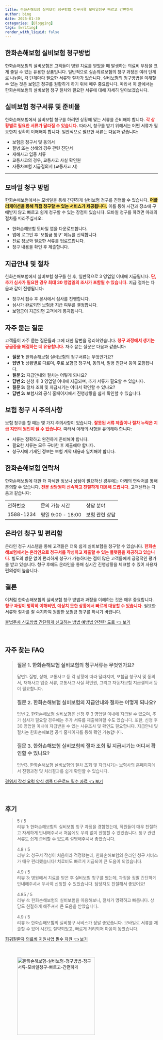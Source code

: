 ```yaml
---
title: 한화손해보험 실비보험 청구방법 청구서류 모바일청구 빠르고 간편하게
author: bing
date: 2025-01-30
categories: [Blogging]
tags: [writing]
render_with_liquid: false
---
```



<h2 id='한화손해보험_실비보험_청구방법'>한화손해보험 실비보험 청구방법</h2>

<p>한화손해보험의 실비보험은 고객들이 병원 치료를 받았을 때 발생하는 의료비 부담을 크게 줄일 수 있는 유용한 상품입니다. 일반적으로 실손의료보험의 청구 과정은 여러 단계로 나뉘며, 각 단계마다 필요한 서류와 절차가 있습니다. 실비보험의 청구방법을 이해할 수 있는 것은 보험금 청구를 원활하게 하기 위해 매우 중요합니다. 따라서 이 글에서는 한화손해보험의 실비보험 청구 절차와 필요한 서류에 대해 자세히 알아보겠습니다.</p>

<h2 id='실비보험_청구서류_및_준비물'>실비보험 청구서류 및 준비물</h2>

<p>한화손해보험에서 실비보험 청구를 하려면 상황에 맞는 서류를 준비해야 합니다. <b><span style="color: #ee2323;">각 상황별로 필요한 서류가 달라질 수 있습니다.</span></b> 따라서, 청구를 받기 위해서는 어떤 서류가 필요한지 정확히 이해해야 합니다. 일반적으로 필요한 서류는 다음과 같습니다:</p>

<ul>
    <li>보험금 청구서 및 동의서</li>
    <li>질병 또는 상해의 경우 관련 진단서</li>
    <li>재해사고 입증 서류</li>
    <li>교통사고의 경우, 교통사고 사실 확인원</li>
    <li>자동차보험 지급결의서 (교통사고 시)</li>
</ul>

<hr />

<h2 id='모바일_청구_방법'>모바일 청구 방법</h2>

<p>한화손해보험에서는 모바일을 통해 간편하게 실비보험 청구를 진행할 수 있습니다. <b><span style="background-color: #ffe066;">어플리케이션을 통해 직접 청구할 수 있는 서비스가 제공됩니다.</span></b> 이를 통해 시간과 장소에 구애받지 않고 빠르고 쉽게 청구할 수 있는 장점이 있습니다. 모바일 청구를 하려면 아래의 절차를 따라주십시오:</p>

<ul>
    <li>한화손해보험 모바일 앱을 다운로드합니다.</li>
    <li>앱에 로그인 후 '보험금 청구' 메뉴를 선택합니다.</li>
    <li>진료 정보와 필요한 서류를 업로드합니다.</li>
    <li>청구 내용을 확인 후 제출합니다.</li>
</ul>

<h2 id='지급안내_및_절차'>지급안내 및 절차</h2>

<p>한화손해보험에서 실비보험 청구를 한 후, 일반적으로 3 영업일 이내에 지급됩니다. <b><span style="color: #ee2323;">단, 추가 심사가 필요한 경우 최대 30 영업일의 조사가 포함될 수 있습니다.</span></b> 지급 절차는 다음과 같이 진행됩니다:</p>

<ul>
    <li>청구서 접수 후 본사에서 심사를 진행합니다.</li>
    <li>심사가 완료되면 보험금 지급 여부를 결정합니다.</li>
    <li>보험금이 지급되면 고객에게 통지됩니다.</li>
</ul>

<h2 id='자주_묻는_질문'>자주 묻는 질문</h2>

<p>고객들이 자주 묻는 질문들과 그에 대한 답변을 정리하였습니다. <b><span style="color: #ee2323;">청구 과정에서 생기는 궁금증을 해결하는 데 유용합니다.</span></b> 자주 묻는 질문은 다음과 같습니다:</p>

<ul>
    <li><b>질문 1:</b> 한화손해보험 실비보험의 청구서류는 무엇인가요?</li>
    <li><b>답변 1:</b> 상황별로 다르며, 주로 보험금 청구서, 동의서, 질병 진단서 등이 포함됩니다.</li>
    <li><b>질문 2:</b> 지급안내와 절차는 어떻게 되나요?</li>
    <li><b>답변 2:</b> 신청 후 3 영업일 이내에 지급되며, 추가 서류가 필요할 수 있습니다.</li>
    <li><b>질문 3:</b> 절차 조회 및 지급시기는 어디서 확인할 수 있나요?</li>
    <li><b>답변 3:</b> 보험사의 공식 홈페이지에서 진행상황을 쉽게 확인할 수 있습니다.</li>
</ul>

<h2 id='보험_청구_시_주의사항'>보험 청구 시 주의사항</h2>

<p>보험 청구를 할 때는 몇 가지 주의사항이 있습니다. <b><span style="color: #ee2323;">잘못된 서류 제출이나 절차 누락은 지급 지연의 원인이 될 수 있습니다.</span></b> 따라서 아래의 사항을 유의해야 합니다:</p>

<ul>
    <li>서류는 정확하고 완전하게 준비해야 합니다.</li>
    <li>필요한 서류는 모두 구비한 후 제출해야 합니다.</li>
    <li>청구서에 기재된 정보는 보험 계약 내용과 일치해야 합니다.</li>
</ul>

<h2 id='한화손해보험_연락처'>한화손해보험 연락처</h2>

<p>한화손해보험에 대한 더 자세한 정보나 상담이 필요하신 경우에는 아래의 연락처를 통해 문의할 수 있습니다. <b><span style="color: #ee2323;">전문 상담원이 신속하고 친절하게 대응해 드립니다.</span></b> 고객센터는 다음과 같습니다:</p>

<table>
    <tr>
        <td>전화번호</td>
        <td>문의 가능 시간</td>
        <td>상담 분야</td>
    </tr>
    <tr>
        <td>1588-1234</td>
        <td>평일 9:00 - 18:00</td>
        <td>보험 관련 상담</td>
    </tr>
</table>

<h2 id='온라인_청구_및_편리함'>온라인 청구 및 편리함</h2>

<p>온라인 청구 시스템을 통해 고객들은 더욱 쉽게 실비보험을 청구할 수 있습니다. <b><span style="color: #ee2323;">한화손해보험에서는 온라인으로 청구서를 작성하고 제출할 수 있는 플랫폼을 제공하고 있습니다.</span></b> 별도의 방문 없이 편리하게 청구가 가능하다는 점이 많은 고객들에게 긍정적인 평가를 받고 있습니다. 청구 후에도 온라인을 통해 실시간 진행상황을 체크할 수 있어 사용자 편의성이 높습니다.</p>

<h2 id='결론'>결론</h2>

<p>이처럼 한화손해보험의 실비보험 청구 방법과 과정을 이해하는 것은 매우 중요합니다. <b><span style="color: #ee2323;">청구 과정이 명확히 이해되면, 예상치 못한 상황에서 빠르게 대응할 수 있습니다.</span></b> 필요한 서류와 절차를 잘 숙지하여 원활한 보험금 청구를 하시기 바랍니다.</p>


<p><a class="click-button" title="불법주차 신고방법 간단하게 신고하는 방법 예방법 안전한 도로" href="https://afficreate.github.io/posts/%EB%B6%88%EB%B2%95%EC%A3%BC%EC%B0%A8-%EC%8B%A0%EA%B3%A0%EB%B0%A9%EB%B2%95-%EA%B0%84%EB%8B%A8%ED%95%98%EA%B2%8C-%EC%8B%A0%EA%B3%A0%ED%95%98%EB%8A%94-%EB%B0%A9%EB%B2%95-%EC%98%88%EB%B0%A9%EB%B2%95-%EC%95%88%EC%A0%84%ED%95%9C-%EB%8F%84%EB%A1%9C/" rel="dofollow">불법주차 신고방법 간단하게 신고하는 방법 예방법 안전한 도로 👈 보기</a></p><br>
<h2 id='자주_찾는_FAQ'>자주 찾는 FAQ</h2>
<div itemscope="" itemtype="https://schema.org/FAQPage"> 
<blockquote> 
<div itemscope="" itemprop="mainEntity" itemtype="https://schema.org/Question"> 
<h3 itemprop="name">질문 1. 한화손해보험 실비보험의 청구서류는 무엇인가요?</h3> 
<div itemscope="" itemprop="acceptedAnswer" itemtype="https://schema.org/Answer"> 
<span itemprop="text"> 
<p>답변1. 질병, 상해, 교통사고 등 각 상황에 따라 달라지며, 보험금 청구서 및 동의서, 재해사고 입증 서류, 교통사고 사실 확인원, 그리고 자동차보험 지급결의서 등이 필요합니다.</p> 
</span> 
</div> 
</div> 
<div itemscope="" itemprop="mainEntity" itemtype="https://schema.org/Question"> 
<h3 itemprop="name">질문 2. 한화손해보험 실비보험의 지급안내와 절차는 어떻게 되나요?</h3> 
<div itemscope="" itemprop="acceptedAnswer" itemtype="https://schema.org/Answer"> 
<span itemprop="text"> 
<p>답변 2. 한화손해보험 실비보험은 신청 후 3 영업일 이내에 지급될 수 있으며, 추가 심사가 필요할 경우에는 추가 서류를 제출해야할 수도 있습니다. 또한, 신청 후 30 영업일 이내에 지급받을 수 있는 사유조사 및 확인도 필요합니다. 지급안내 및 절차는 한화손해보험 공식 홈페이지를 통해 확인 가능합니다.</p> 
</span> 
</div> 
</div> 
<div itemscope="" itemprop="mainEntity" itemtype="https://schema.org/Question"> 
<h3 itemprop="name">질문 3. 한화손해보험 실비보험의 절차 조회 및 지급시기는 어디서 확인할 수 있나요?</h3> 
<div itemscope="" itemprop="acceptedAnswer" itemtype="https://schema.org/Answer"> 
<span itemprop="text"> 
<p>답변3. 한화손해보험 실비보험의 절차 조회 및 지급시기는 보험사의 홈페이지에서 진행과정 및 처리결과를 쉽게 확인할 수 있습니다.</p> 
</span> 
</div> 
</div> 
</blockquote> 
</div>
<p><a class="click-button" title="경위서 작성 요령 양식 샘플 다운로드 필수 자료" href="https://afficreate.github.io/posts/%EA%B2%BD%EC%9C%84%EC%84%9C-%EC%9E%91%EC%84%B1-%EC%9A%94%EB%A0%B9-%EC%96%91%EC%8B%9D-%EC%83%98%ED%94%8C-%EB%8B%A4%EC%9A%B4%EB%A1%9C%EB%93%9C-%ED%95%84%EC%88%98-%EC%9E%90%EB%A3%8C/" rel="dofollow">경위서 작성 요령 양식 샘플 다운로드 필수 자료 👈 보기</a></p><br>
<h2 id='후기'>후기</h2>
<div itemscope itemtype="https://schema.org/Product">
  <blockquote>
  <div itemprop="review" itemscope itemtype="https://schema.org/Review">
      <div itemprop="reviewRating" itemscope itemtype="https://schema.org/Rating"> <span itemprop="ratingValue">5</span> / <span itemprop="bestRating">5</span> </div>
      <span itemprop="reviewBody">리뷰 1: 한화손해보험의 실비보험 청구 과정을 경험했는데, 직원들이 매우 친절하고 자세하게 안내해주셔서 처음에도 무리 없이 진행할 수 있었습니다. 청구 관련 서류도 쉽게 준비할 수 있도록 설명해주셔서 좋았습니다.</span>
  </div>
  <br>
  <div itemprop="review" itemscope itemtype="https://schema.org/Review">
      <div itemprop="reviewRating" itemscope itemtype="https://schema.org/Rating"> <span itemprop="ratingValue">4.8</span> / <span itemprop="bestRating">5</span> </div>
      <span itemprop="reviewBody">리뷰 2: 청구서 작성이 처음이라 걱정했는데, 한화손해보험의 온라인 청구 서비스가 매우 편리했습니다! 치료비도 빠르게 지급되어 큰 도움이 되었습니다.</span>
  </div>
  <br>
  <div itemprop="review" itemscope itemtype="https://schema.org/Review">
      <div itemprop="reviewRating" itemscope itemtype="https://schema.org/Rating"> <span itemprop="ratingValue">4.9</span> / <span itemprop="bestRating">5</span> </div>
      <span itemprop="reviewBody">리뷰 3: 병원에서 치료를 받은 후 실비보험 청구를 했는데, 과정을 정말 간단하게 안내해주셔서 무사히 신청할 수 있었습니다. 담당자도 친절해서 좋았어요!</span>
  </div>
  <br>
  <div itemprop="review" itemscope itemtype="https://schema.org/Review">
      <div itemprop="reviewRating" itemscope itemtype="https://schema.org/Rating"> <span itemprop="ratingValue">4.85</span> / <span itemprop="bestRating">5</span> </div>
      <span itemprop="reviewBody">리뷰 4: 한화손해보험의 실비보험을 이용해보니, 절차가 명확하고 빠릅니다. 상담도 친절하게 해주셔서 큰 도움을 받았습니다.</span>
  </div>
  <br>
  <div itemprop="review" itemscope itemtype="https://schema.org/Review">
      <div itemprop="reviewRating" itemscope itemtype="https://schema.org/Rating"> <span itemprop="ratingValue">4.9</span> / <span itemprop="bestRating">5</span> </div>
      <span itemprop="reviewBody">리뷰 5: 한화손해보험의 실비청구 서비스가 정말 좋았습니다. 모바일로 서류를 제출할 수 있어 시간도 절약되었고, 빠르게 처리되어 마음이 놓였습니다.</span>
  </div>
  </blockquote>
</div>
<p><a class="click-button" title="희귀질환자 의료비 지원사업 필수 지원" href="https://afficreate.github.io/posts/%ED%9D%AC%EA%B7%80%EC%A7%88%ED%99%98%EC%9E%90-%EC%9D%98%EB%A3%8C%EB%B9%84-%EC%A7%80%EC%9B%90%EC%82%AC%EC%97%85-%ED%95%84%EC%88%98-%EC%A7%80%EC%9B%90/" rel="dofollow">희귀질환자 의료비 지원사업 필수 지원 👈 보기</a></p><br>
<figure class="image"><img src="https://afficreate.github.io/assets/img/thumbnail/한화손해보험-실비보험-청구방법-청구서류-모바일청구-빠르고-간편하게.webp" alt="한화손해보험-실비보험-청구방법-청구서류-모바일청구-빠르고-간편하게" width="256" height="256"></figure>